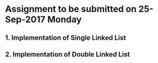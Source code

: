 # Assignment to be submitted on 25-Sep-2017 Monday

## 1. Implementation of Single Linked List
    
## 2. Implementation of Double  Linked List
